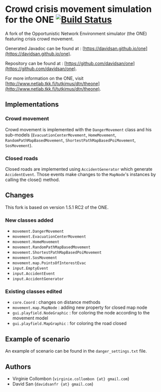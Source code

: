 # Crowd crisis movement simulation for the ONE [![Build Status](https://travis-ci.org/davidsan/one.png)](https://travis-ci.org/davidsan/one)


A fork of the Opportunistic Network Environment simulator (the ONE) featuring crisis crowd movement.

Generated Javadoc can be found at : [https://davidsan.github.io/one](https://davidsan.github.io/one).

Repository can be found at : [https://github.com/davidsan/one](https://github.com/davidsan/one).

For more information on the ONE, visit [http://www.netlab.tkk.fi/tutkimus/dtn/theone](http://www.netlab.tkk.fi/tutkimus/dtn/theone).


## Implementations
### Crowd movement
Crowd movement is implemented with the `DangerMovement` class and his sub-models (`EvacuationCenterMovement`, `HomeMovement`, `RandomPathMapBasedMovement`, `ShortestPathMapBasedPoiMovement`, `SosMovement`).

### Closed roads
Closed roads are implemented using `AccidentGenerator` which generate `AccidentEvent`. Those events make changes to the `MapNode`'s instances by calling the close() method.


## Changes
This fork is based on version 1.5.1 RC2 of the ONE.

### New classes added

* `movement.DangerMovement`
* `movement.EvacuationCenterMovement`
* `movement.HomeMovement`
* `movement.RandomPathMapBasedMovement`
* `movement.ShortestPathMapBasedPoiMovement`
* `movement.SosMovement`
* `movement.map.PointsOfInterestEvac`
* `input.EmptyEvent`
* `input.AccidentEvent`
* `input.AccidentGenerator`

### Existing classes edited
* `core.Coord` : changes on distance methods
* `movement.map.MapNode` : adding new property for closed map node
* `gui.playfield.NodeGraphic` : for coloring the node according to the movement model
* `gui.playfield.MapGraphic` : for coloring the road closed

## Example of scenario
An example of scenario can be found in the `danger_settings.txt` file.


## Authors
* Virginie Collombon (`virginie.collombon {at} gmail.com`)
* David San (`davidsanfr {at} gmail.com`)
